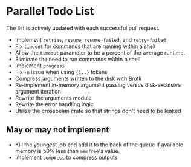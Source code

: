 # Parallel Todo List
The list is actively updated with each successful pull request.

- Implement `retries`, `resume`, `resume-failed`, and `retry-failed`
- Fix `timeout` for commands that are running within a shell
- Allow the `timeout` parameter to be a percent of the average runtime.
- Eliminate the need to run commands within a shell
- Implement `progress`
- Fix `-n` issue when using `{1..}` tokens
- Compress arguments written to the disk with Brotli
- Re-implement in-memory argument passing versus disk-exclusive argument iteration
- Rewrite the arguments module
- Rewrite the error handling logic
- Utilize the crossbeam crate so that strings don't need to be leaked

## May or may not implement
- Kill the youngest job and add it to the back of the queue if available memory is 50% less than `memfree`'s value.
- Implement `compress` to compress outputs

